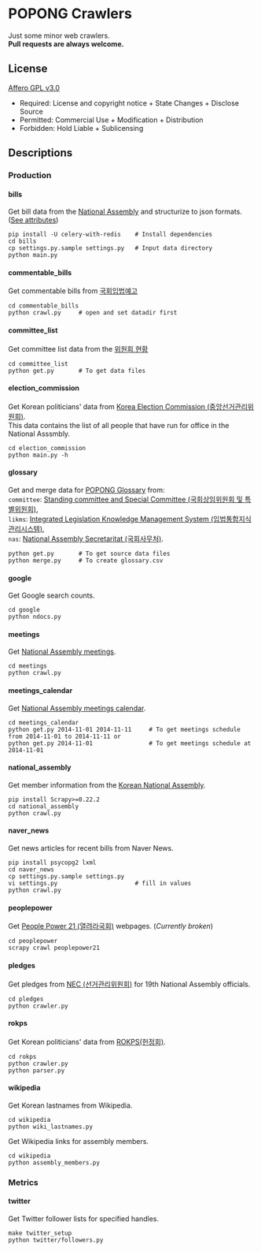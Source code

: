 # POPONG Crawlers

Just some minor web crawlers.<br>
**Pull requests are always welcome.**

## License
[Affero GPL v3.0](http://choosealicense.com/licenses/agpl/)

- Required: License and copyright notice + State Changes + Disclose Source
- Permitted: Commercial Use + Modification + Distribution
- Forbidden: Hold Liable + Sublicensing

## Descriptions

### Production

#### bills
Get bill data from the [National Assembly](http://likms.assembly.go.kr/bill/jsp/main.jsp) and structurize to json formats. ([See attributes](https://github.com/teampopong/crawlers/wiki/Attributes-of-National-Assembly-Bills))

    pip install -U celery-with-redis    # Install dependencies
    cd bills
    cp settings.py.sample settings.py   # Input data directory
    python main.py

#### commentable_bills
Get commentable bills from [국회입법예고](http://pal.assembly.go.kr/law/mainView.do)

    cd commentable_bills
    python crawl.py     # open and set datadir first

#### committee_list
Get committee list data from the [위원회 현황](http://www.assembly.go.kr/assm/assemact/committee/committee01/assmCommittee/committeeUserList.do)

    cd committee_list
    python get.py       # To get data files

#### election_commission
Get Korean politicians' data from [Korea Election Commission (중앙선거관리위원회)](http://www.nec.go.kr/).<br>
This data contains the list of all people that have run for office in the National Asssmbly.

    cd election_commission
    python main.py -h

#### glossary
Get and merge data for [POPONG Glossary](http://popong.com/glossary) from:<br>
 `committee`: [Standing committee and Special Committee (국회상임위원회 및 특별위원회)](http://committee.na.go.kr/),<br>
 `likms`: [Integrated Legislation Knowledge Management System (입법통합지식관리시스템)](http://likms.assembly.go.kr/),<br>
 `nas`: [National Assembly Secretaritat (국회사무처)](http://http://nas.na.go.kr/).

    python get.py       # To get source data files
    python merge.py     # To create glossary.csv

#### google
Get Google search counts.

    cd google
    python ndocs.py

#### meetings
Get [National Assembly meetings](http://likms.assembly.go.kr/record/).

    cd meetings
    python crawl.py

#### meetings_calendar
Get [National Assembly meetings calendar](http://www.assembly.go.kr/renew10/anc/schedule/assm/assemact/council/council0101/assmSchCal/assemSchCal.do).

    cd meetings_calendar
    python get.py 2014-11-01 2014-11-11     # To get meetings schedule from 2014-11-01 to 2014-11-11 or 
    python get.py 2014-11-01                # To get meetings schedule at 2014-11-01

#### national_assembly
Get member information from the [Korean National Assembly](http://www.assembly.go.kr/).

    pip install Scrapy>=0.22.2
    cd national_assembly
    python crawl.py

#### naver_news
Get news articles for recent bills from Naver News.

    pip install psycopg2 lxml
    cd naver_news
    cp settings.py.sample settings.py
    vi settings.py                      # fill in values
    python crawl.py

#### peoplepower
Get [People Power 21 (열려라국회)](http://watch.peoplepower21.org) webpages. (*Currently broken*)

    cd peoplepower
    scrapy crawl peoplepower21

#### pledges
Get pledges from [NEC (선거관리위원회)](http://info.nec.go.kr/electioninfo/electionInfo_report.xhtml?electionId=0020120411&requestURI=%2Felectioninfo%2F0020120411%2Fep%2Fepei01.jsp&topMenuId=EP&secondMenuId=EPEI01&menuId=&statementId=EPEI01_%232&electionCode=2&cityCode=0&proportionalRepresentationCode=0&x=17&y=11) for 19th National Assembly officials.

    cd pledges
    python crawler.py

#### rokps
Get Korean politicians' data from [ROKPS(헌정회)](http://www.rokps.or.kr).

    cd rokps
    python crawler.py
    python parser.py

#### wikipedia
Get Korean lastnames from Wikipedia.

    cd wikipedia
    python wiki_lastnames.py

Get Wikipedia links for assembly members.

    cd wikipedia
    python assembly_members.py

### Metrics

#### twitter
Get Twitter follower lists for specified handles.

    make twitter_setup
    python twitter/followers.py
